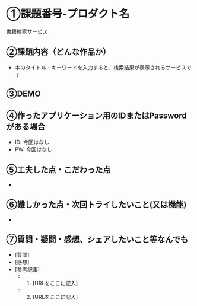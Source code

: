 # ①課題番号-プロダクト名

書籍検索サービス

## ②課題内容（どんな作品か）

- 本のタイトル・キーワードを入力すると、検索結果が表示されるサービスです

## ③DEMO



## ④作ったアプリケーション用のIDまたはPasswordがある場合

- ID: 今回はなし
- PW: 今回はなし
  
## ⑤工夫した点・こだわった点

- 

## ⑥難しかった点・次回トライしたいこと(又は機能)

- 

## ⑦質問・疑問・感想、シェアしたいこと等なんでも

- [質問]
- [感想]
- [参考記事]
  - 1. [URLをここに記入]
  - 2. [URLをここに記入]
